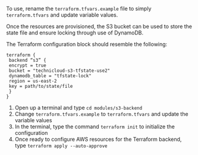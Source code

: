 To use, rename the `terraform.tfvars.example` file to simply `terraform.tfvars` and update variable values.

Once the resources are provisioned, the S3 bucket can be used to store the state file and ensure locking through use of DynamoDB. 

The Terraform configuration block should resemble the following:

```
terraform {
 backend “s3” {
 encrypt = true
 bucket = "technicloud-s3-tfstate-use2"
 dynamodb_table = "tfstate-lock"
 region = us-east-2
 key = path/to/state/file
 }
}
```

1. Open up a terminal and type `cd modules/s3-backend`
2. Change `terraform.tfvars.example` to `terraform.tfvars` and update the variable values
3. In the terminal, type the command `terraform init` to initialize the configuration
4. Once ready to configure AWS resources for the Terraform backend, type `terraform apply --auto-approve`
